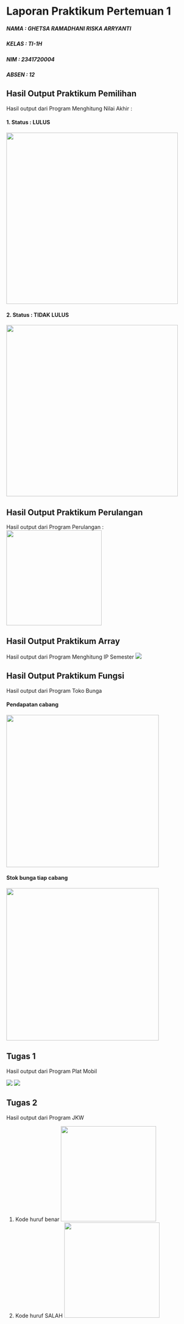 # Laporan Praktikum Pertemuan 1

##### NAMA : GHETSA RAMADHANI RISKA ARRYANTI

##### KELAS : TI-1H

##### NIM : 2341720004

##### ABSEN : 12

## Hasil Output Praktikum Pemilihan

Hasil output dari Program Menghitung Nilai Akhir :

#### 1. Status : LULUS

   <img src="11.png" width="450px">

#### 2. Status : TIDAK LULUS

   <img src="12.png" width="450px">

## Hasil Output Praktikum Perulangan

Hasil output dari Program Perulangan :
<img src="2.png" width="250px">

## Hasil Output Praktikum Array

Hasil output dari Program Menghitung IP Semester
<img src="3.png">

## Hasil Output Praktikum Fungsi

Hasil output dari Program Toko Bunga

#### Pendapatan cabang

<img src="41.png" width="400px">

#### Stok bunga tiap cabang

<img src="42.png" width="400px">

## Tugas 1

Hasil output dari Program Plat Mobil

<img src = "111.png">
<img src = "112.png">

## Tugas 2

Hasil output dari Program JKW

1. Kode huruf benar
   <img src = "121.png" width="250px"><br>
2. Kode huruf SALAH
   <img src = "122.png" width="250px"><br>

